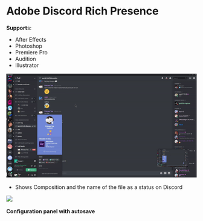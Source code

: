 # Adobe Discord Rich Presence
**Support**s:
- After Effects
- Photoshop
- Premiere Pro
- Audition
- Illustrator

![](demo/preview.gif)
- Shows Composition and the name of the file as a status on Discord

![](https://cdn.discordapp.com/attachments/738153603079995453/749741755003306084/rpc.png)

**Configuration panel with autosave**
